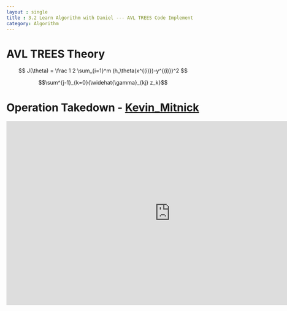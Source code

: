 ```yaml
---
layout : single
title : 3.2 Learn Algorithm with Daniel --- AVL TREES Code Implement
category: Algorithm
---
```


# AVL TREES Theory


$$
J(\theta) = \frac 1 2 \sum_{i=1}^m (h_\theta(x^{(i)})-y^{(i)})^2
$$

$$\sum^{j-1}_{k=0}{\widehat{\gamma}_{kj} z_k}$$


# Operation Takedown - [Kevin_Mitnick](https://en.wikipedia.org/wiki/Kevin_Mitnick)

<div style="max-width:640px; margin:0 auto 10px;" >
<div
style="position: relative;
width:100%;
padding-bottom:56.25%;
height:0;">

<iframe width="854" height="480" src="https://www.youtube.com/embed/_KP636WuraE" frameborder="0" allowfullscreen></iframe>

</div>
</div>
